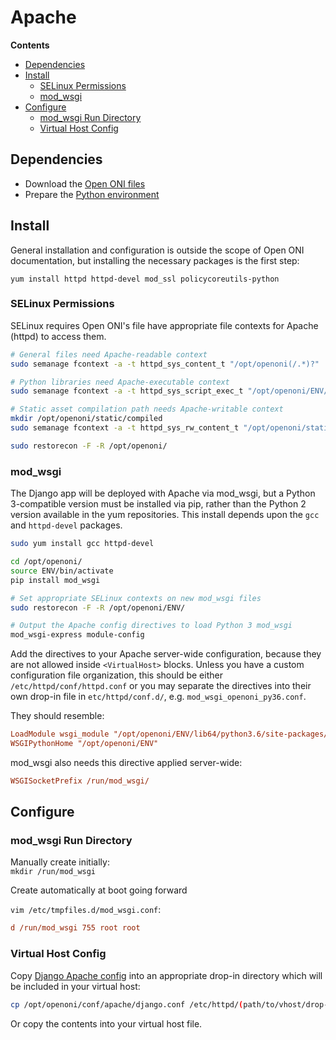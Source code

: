 # Apache

**Contents**

- [Dependencies](#dependencies)
- [Install](#install)
    - [SELinux Permissions](#selinux-permissions)
    - [mod_wsgi](#mod_wsgi)
- [Configure](#configure)
    - [mod_wsgi Run Directory](#mod_wsgi-run-directory)
    - [Virtual Host Config](#virtual-host-config)

## Dependencies
- Download the [Open ONI files](/docs/install/centos/README.md#open-oni-files)
- Prepare the [Python environment](/docs/install/centos/README.md#python-environment)

## Install

General installation and configuration is outside the scope of Open ONI
documentation, but installing the necessary packages is the first step:

`yum install httpd httpd-devel mod_ssl policycoreutils-python`

### SELinux Permissions
SELinux requires Open ONI's file have appropriate file contexts for Apache
(httpd) to access them.

```bash
# General files need Apache-readable context
sudo semanage fcontext -a -t httpd_sys_content_t "/opt/openoni(/.*)?"

# Python libraries need Apache-executable context
sudo semanage fcontext -a -t httpd_sys_script_exec_t "/opt/openoni/ENV/lib/python3.6/site-packages/.+\.so"

# Static asset compilation path needs Apache-writable context
mkdir /opt/openoni/static/compiled
sudo semanage fcontext -a -t httpd_sys_rw_content_t "/opt/openoni/static/compiled(/.*)?"

sudo restorecon -F -R /opt/openoni/
```

### mod_wsgi
The Django app will be deployed with Apache via mod_wsgi, but a Python
3-compatible version must be installed via pip, rather than the Python 2 version
available in the yum repositories. This install depends upon the `gcc` and
`httpd-devel` packages.

```bash
sudo yum install gcc httpd-devel

cd /opt/openoni/
source ENV/bin/activate
pip install mod_wsgi

# Set appropriate SELinux contexts on new mod_wsgi files
sudo restorecon -F -R /opt/openoni/ENV/

# Output the Apache config directives to load Python 3 mod_wsgi
mod_wsgi-express module-config
```

Add the directives to your Apache server-wide configuration, because they are
not allowed inside `<VirtualHost>` blocks. Unless you have a custom
configuration file organization, this should be either
`/etc/httpd/conf/httpd.conf` or you may separate the directives into their own
drop-in file in `etc/httpd/conf.d/`, e.g. `mod_wsgi_openoni_py36.conf`.

They should resemble:
```ini
LoadModule wsgi_module "/opt/openoni/ENV/lib64/python3.6/site-packages/mod_wsgi/server/mod_wsgi-py36.cpython-36m-x86_64-linux-gnu.so"
WSGIPythonHome "/opt/openoni/ENV"
```

mod_wsgi also needs this directive applied server-wide:

```ini
WSGISocketPrefix /run/mod_wsgi/
```

## Configure

### mod_wsgi Run Directory
Manually create initially:<br>
`mkdir /run/mod_wsgi`

Create automatically at boot going forward

`vim /etc/tmpfiles.d/mod_wsgi.conf`:
```ini
d /run/mod_wsgi 755 root root
```

### Virtual Host Config
Copy [Django Apache config](/conf/apache/django.conf) into an appropriate
drop-in directory which will be included in your virtual host:

```bash
cp /opt/openoni/conf/apache/django.conf /etc/httpd/(path/to/vhost/drop-in-dir)/
```

Or copy the contents into your virtual host file.

